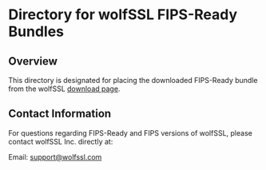 # Directory for wolfSSL FIPS-Ready Bundles

## Overview

This directory is designated for placing the downloaded FIPS-Ready bundle from the wolfSSL [download page](https://www.wolfssl.com/download/).

## Contact Information

For questions regarding FIPS-Ready and FIPS versions of wolfSSL,
please contact wolfSSL Inc. directly at:

Email: support@wolfssl.com
